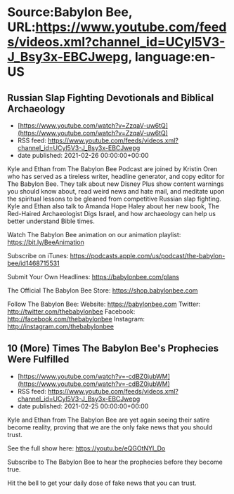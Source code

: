# Source:Babylon Bee, URL:https://www.youtube.com/feeds/videos.xml?channel_id=UCyl5V3-J_Bsy3x-EBCJwepg, language:en-US

## Russian Slap Fighting Devotionals and Biblical Archaeology
 - [https://www.youtube.com/watch?v=ZzqaV-uw6tQ](https://www.youtube.com/watch?v=ZzqaV-uw6tQ)
 - RSS feed: https://www.youtube.com/feeds/videos.xml?channel_id=UCyl5V3-J_Bsy3x-EBCJwepg
 - date published: 2021-02-26 00:00:00+00:00

Kyle and Ethan from The Babylon Bee Podcast are joined by Kristin Oren who has served as a tireless writer, headline generator, and copy editor for The Babylon Bee. They talk about new Disney Plus show content warnings you should know about, read weird news and hate mail, and meditate upon the spiritual lessons to be gleaned from competitive Russian slap fighting. Kyle and Ethan also talk to Amanda Hope Haley about her new book, The Red-Haired Archaeologist Digs Israel, and how archaeology can help us better understand Bible times.

Watch The Babylon Bee animation on our animation playlist: https://bit.ly/BeeAnimation  

Subscribe on iTunes: https://podcasts.apple.com/us/podcast/the-babylon-bee/id1468715531

Submit Your Own Headlines: https://babylonbee.com/plans

The Official The Babylon Bee Store: https://shop.babylonbee.com

Follow The Babylon Bee:
Website: https://babylonbee.com
Twitter: http://twitter.com/thebabylonbee
Facebook: http://facebook.com/thebabylonbee
Instagram: http://instagram.com/thebabylonbee

## 10 (More) Times The Babylon Bee's Prophecies Were Fulfilled
 - [https://www.youtube.com/watch?v=-cdBZ0jubWM](https://www.youtube.com/watch?v=-cdBZ0jubWM)
 - RSS feed: https://www.youtube.com/feeds/videos.xml?channel_id=UCyl5V3-J_Bsy3x-EBCJwepg
 - date published: 2021-02-25 00:00:00+00:00

Kyle and Ethan from The Babylon Bee are yet again seeing their satire become reality, proving that we are the only fake news that you should trust.

See the full show here: https://youtu.be/eQGOtNYI_Do

Subscribe to The Babylon Bee to hear the prophecies before they become true.

Hit the bell to get your daily dose of fake news that you can trust.

